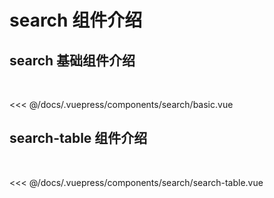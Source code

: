# search 组件介绍

## search 基础组件介绍

&ensp;

<search-demo name="basic"/>

<<< @/docs/.vuepress/components/search/basic.vue

## search-table 组件介绍

&ensp;

<search-table name="basic"/>

<<< @/docs/.vuepress/components/search/search-table.vue
